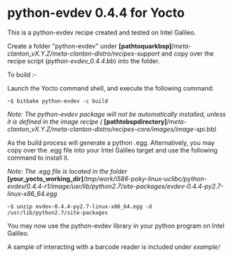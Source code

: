 python-evdev 0.4.4 for Yocto
============================

This is a python-evdev recipe created and tested on Intel Galileo.

Create a folder "python-evdev" under **[pathtoquarkbsp]**/*meta-clanton_vX.Y.Z/meta-clanton-distro/recipes-support* and copy over the recipe script (*python-evdev_0.4.4.bb*) into the folder.


To build :- 

Launch the Yocto command shell, and execute the following command:

```code
~$ bitbake python-evdev -c build
```

*Note: The python-evdev package will not be automatically installed, unless it is defined in the image recipe (* **[pathtobspdirectory]**/*meta-clanton_vX.Y.Z/meta-clanton-distro/recipes-core/images/image-spi.bb)*

As the build process will generate a python .egg. Alternatively, you may copy over the .egg file into your Intel Galileo target and use the following command to install it.

*Note: The .egg file is located in the folder*  **[your_yocto_working_dir]**/*tmp/work/i586-poky-linux-uclibc/python-evdev/0.4.4-r1/image/usr/lib/python2.7/site-packages/evdev-0.4.4-py2.7-linux-x86_64.egg*

```code
~$ unzip evdev-0.4.4-py2.7-linux-x86_64.egg -d /usr/lib/python2.7/site-packages
```

You may now use the python-evdev library in your python program on Intel Galileo.

A sample of interacting with a barcode reader is included under *example/*
